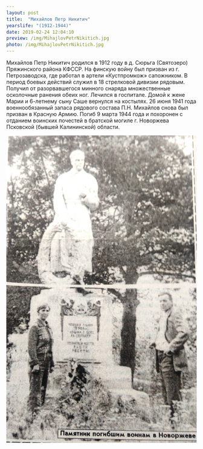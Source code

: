```yaml
---
layout: post
title:  "Михайлов Петр Никитич"
yearslife: "(1912-1944)"
date: 2019-02-24 12:04:10
preview: /img/MihajlovPetrNikitich.jpg
photo: /img/MihajlovPetrNikitich.jpg
---
```


Михайлов Петр Никитич родился в 1912 году в д. Сюрьга (Святозеро) Пряжинского района КФССР. На финскую войну был призван из г. Петрозаводска, где работал в артели «Кустпромкож» сапожником. В период боевых действий служил в 18 стрелковой дивизии рядовым. Получил от разорвавшегося минного снаряда множественные осколочные ранения обеих ног. Лечился в госпитале. Домой к жене Марии и 6-летнему сыну Саше вернулся на костылях. 26 июня 1941 года военнообязанный запаса рядового состава П.Н. Михайлов снова был призван в Красную Армию. Погиб 9 марта 1944 года и похоронен с отданием воинских почестей в братской могиле г. Новоржева Псковской (бывшей Калининской) области.

[<img src="/img/pamyatnik.jpg#thumbnail" alt="Пямятник погибшим воинам в Новоржеве" title="Пямятник погибшим воинам в Новоржеве">](/img/pamyatnik.jpg)